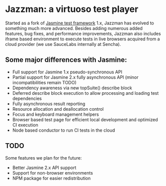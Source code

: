 Jazzman: a virtuoso test player
===============================

Started as a fork of [Jasmine test framework](https://jasmine.github.io/) 1.x, Jazzman has evolved
to something much more advanced. Besides adding numerous added features, bug fixes, and performance
improvements, Jazzman also includes iframe based environment to execute tests in live browsers
acquired from a cloud provider (we use SauceLabs internally at Sencha).

## Some major differences with Jasmine:

* Full support for Jasmine 1.x pseudo-synchronous API
* Partial support for Jasmine 2.x fully asynchronous API (minor incompatibilities remain TODO)
* Dependency awareness via new topSuite() describe block
* Deferred describe block execution to allow processing and loading test dependencies
* Fully asynchronous result reporting
* Resource allocation and deallocation control
* Focus and keyboard management helpers
* Browser based test page for efficient local development and optimized CI execution
* Node based conductor to run CI tests in the cloud

## TODO

Some features we plan for the future:

* Better Jasmine 2.x API support
* Support for non-browser environments
* NPM package for easier redistribution
